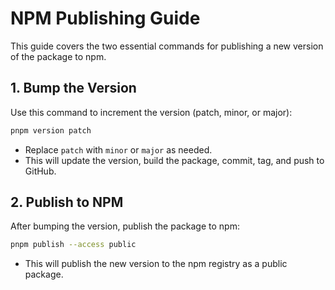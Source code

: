 # NPM Publishing Guide

This guide covers the two essential commands for publishing a new version of the package to npm.

## 1. Bump the Version

Use this command to increment the version (patch, minor, or major):

```sh
pnpm version patch
```

- Replace `patch` with `minor` or `major` as needed.
- This will update the version, build the package, commit, tag, and push to GitHub.

## 2. Publish to NPM

After bumping the version, publish the package to npm:

```sh
pnpm publish --access public
```

- This will publish the new version to the npm registry as a public package.
